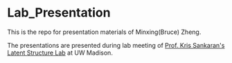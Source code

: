 # Lab_Presentation

This is the repo for presentation materials of Minxing(Bruce) Zheng. 

The presentations are presented during lab meeting of [Prof. Kris Sankaran's](https://stat.wisc.edu/staff/sankaran-kris/) [Latent Structure Lab](https://krisrs1128.github.io/LSLab/) at UW Madison.
